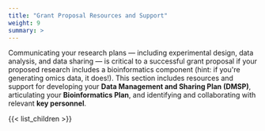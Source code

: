 ```yaml
---
title: "Grant Proposal Resources and Support"
weight: 9
summary: >
---
```


Communicating your research plans — including experimental design, data analysis, and data sharing — is critical to a successful grant proposal if your proposed research includes a bioinformatics component (hint: if you're generating omics data, it does!). This section includes resources and support for developing your **Data Management and Sharing Plan (DMSP)**, articulating your **Bioinformatics Plan**, and identifying and collaborating with relevant **key personnel**.

{{< list_children >}}
